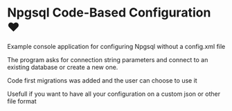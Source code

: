 # Npgsql Code-Based Configuration ❤

Example console application for configuring Npgsql without a config.xml file

The program asks for connection string parameters and connect to an existing database or create a new one.

Code first migrations was added and the user can choose to use it

Usefull if you want to have all your configuration on a custom json or other file format

